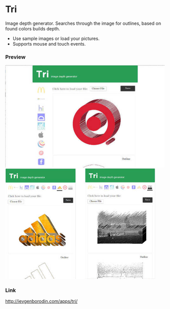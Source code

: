 # Tri

Image depth generator. Searches through the image for outlines, based on found colors builds depth. 

* Use sample images or load your pictures. 
* Supports mouse and touch events.

### Preview

![Image1](/scr1.jpg)
![Image2](/scr2.jpg)

### Link
http://ievgenborodin.com/apps/tri/
